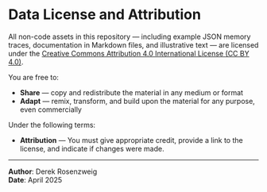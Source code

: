 # Data License and Attribution

All non-code assets in this repository — including example JSON memory traces, documentation in Markdown files, and illustrative text — are licensed under the [Creative Commons Attribution 4.0 International License (CC BY 4.0)](https://creativecommons.org/licenses/by/4.0/).

You are free to:

- **Share** — copy and redistribute the material in any medium or format
- **Adapt** — remix, transform, and build upon the material for any purpose, even commercially

Under the following terms:

- **Attribution** — You must give appropriate credit, provide a link to the license, and indicate if changes were made.

---

**Author**: Derek Rosenzweig  
**Date**: April 2025
